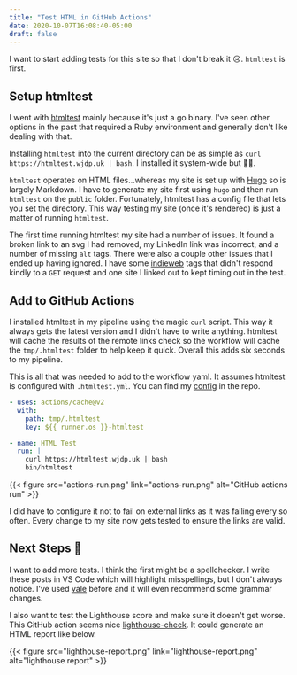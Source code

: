 ```yaml
---
title: "Test HTML in GitHub Actions"
date: 2020-10-07T16:08:40-05:00
draft: false
---
```


I want to start adding tests for this site so that I don't break it 😢. `htmltest` is first.

<!--more-->

## Setup htmltest
I went with [htmltest](https://github.com/wjdp/htmltest) mainly because it's just a go binary. I've seen other options in the past that required a Ruby environment and generally don't like dealing with that.

Installing `htmltest` into the current directory can be as simple as `curl https://htmltest.wjdp.uk | bash`. I installed it system-wide but 🤷‍♂️.

`htmltest` operates on HTML files...whereas my site is set up with [Hugo](https://gohugo.io/) so is largely Markdown. I have to generate my site first using `hugo` and then run `htmltest` on the `public` folder. Fortunately, htmltest has a config file that lets you set the directory. This way testing my site (once it's rendered) is just a matter of running `htmltest`.

The first time running htmltest my site had a number of issues. It found a broken link to an svg I had removed, my LinkedIn link was incorrect, and a number of missing `alt` tags. There were also a couple other issues that I ended up having ignored. I have some [indieweb](https://indieweb.org/) tags that didn't respond kindly to a `GET` request and one site I linked out to kept timing out in the test.

## Add to GitHub Actions
I installed htmltest in my pipeline using the magic `curl` script. This way it always gets the latest version and I didn't have to write anything. htmltest will cache the results of the remote links check so the workflow will cache the `tmp/.htmltest` folder to help keep it quick. Overall this adds six seconds to my pipeline.

This is all that was needed to add to the workflow yaml. It assumes htmltest is configured with `.htmltest.yml`. You can find my [config](https://github.com/kasuboski/personal-site/blob/master/.htmltest.yml) in the repo.
```yaml
- uses: actions/cache@v2
  with:
    path: tmp/.htmltest
    key: ${{ runner.os }}-htmltest

- name: HTML Test
  run: |
    curl https://htmltest.wjdp.uk | bash
    bin/htmltest
```

{{< figure src="actions-run.png" link="actions-run.png" alt="GitHub actions run" >}}

I did have to configure it not to fail on external links as it was failing every so often. Every change to my site now gets tested to ensure the links are valid.

## Next Steps 🦶
I want to add more tests. I think the first might be a spellchecker. I write these posts in VS Code which will highlight misspellings, but I don't always notice. I've used [vale](https://github.com/errata-ai/vale) before and it will even recommend some grammar changes.

I also want to test the Lighthouse score and make sure it doesn't get worse. This GitHub action seems nice [lighthouse-check](https://github.com/marketplace/actions/lighthouse-check). It could generate an HTML report like below.

{{< figure src="lighthouse-report.png" link="lighthouse-report.png" alt="lighthouse report" >}}